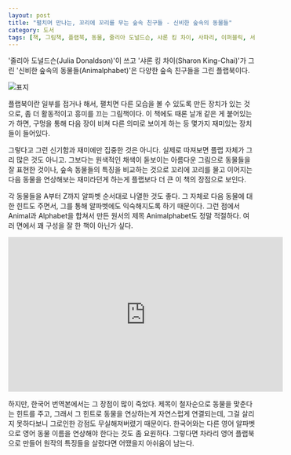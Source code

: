 ```yaml
---
layout: post
title: "펼치며 만나는, 꼬리에 꼬리를 무는 숲속 친구들 - 신비한 숲속의 동물들"
category: 도서
tags: [책, 그림책, 플랩북, 동물, 줄리아 도널드슨, 샤론 킹 차이, 사파리, 이퍼블릭, 서평]
---
```


'줄리아 도널드슨(Julia Donaldson)'이 쓰고
'샤론 킹 차이(Sharon King-Chai)'가 그린
'신비한 숲속의 동물들(Animalphabet)'은
다양한 숲속 친구들을 그린 플랩북이다.

![표지](https://lh3.googleusercontent.com/W0TiG4YoKSv00qsxOjAg1OKdfGVFL5onErPHSeXa0_q5ux0yLNH-ib5h7BYbbRBFgfpzng4C0KDqUw=s480)

플랩북이란 일부를 접거나 해서,
펼치면 다른 모습을 볼 수 있도록 만든 장치가 있는 것으로,
좀 더 활동적이고 흥미를 끄는 그림책이다.
이 책에도 때론 날개 같은 게 붙어있는가 하면,
구멍을 통해 다음 장이 비쳐 다른 의미로 보이게 하는 등
몇가지 재미있는 장치들이 들어있다.

그렇다고 그런 신기함과 재미에만 집중한 것은 아니다.
실제로 따져보면 플랩 자체가 그리 많은 것도 아니고.
그보다는 원색적인 채색이 돋보이는 아름다운 그림으로 동물들을 잘 표현한 것이나,
숲속 동물들의 특징을 비교하는 것으로 꼬리에 꼬리를 물고 이어지는 다음 동물을 연상해보는 재미라던게 하는게
플랩보다 더 큰 이 책의 장점으로 보인다.

각 동물들을 A부터 Z까지 알파벳 순서대로 나열한 것도 좋다.
그 자체로 다음 동물에 대한 힌트도 주면서,
그를 통해 알파벳에도 익숙해지도록 하기 때문이다.
그런 점에서 Animal과 Alphabet을 합쳐서 만든 원서의 제목 Animalphabet도 정말 적절하다.
여러 면에서 꽤 구성을 잘 한 책이 아닌가 싶다.

<center><iframe width="560" height="315" src="https://www.youtube.com/embed/cF6z_E_UDPM" frameborder="0" allow="accelerometer; autoplay; encrypted-media; gyroscope; picture-in-picture" allowfullscreen></iframe></center>

하지만, 한국어 번역본에서는 그 장점이 많이 죽었다.
제목이 철자순으로 동물을 맞춘다는 힌트를 주고,
그래서 그 힌트로 동물을 연상하는게 자연스럽게 연결되는데,
그걸 살리지 못하다보니 그로인한 강점도 무실해져버렸기 때문이다.
한국어와는 다른 영어 알파벳으로 영어 동물 이름을 연상해야 한다는 것도 좀 요원하다.
그렇다면 차라리 영어 플랩북으로 만들어 원작의 특징들을 살렸다면 어땠을지 아쉬움이 남는다.
